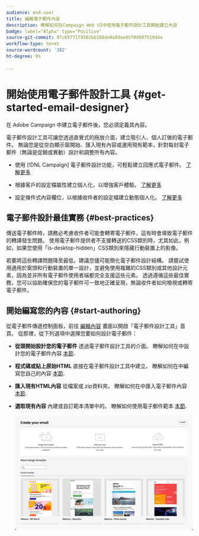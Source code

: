 ```yaml
---
audience: end-user
title: 編輯電子郵件內容
description: 瞭解如何在Campaign Web UI中使用電子郵件設計工具開始建立內容
badge: label="Alpha" type="Positive"
source-git-commit: 97c65771f9302bb188de0a8dae05f0d607519d4a
workflow-type: tm+mt
source-wordcount: '382'
ht-degree: 9%

---
```


# 開始使用電子郵件設計工具 {#get-started-email-designer}

在 Adobe Campaign 中建立電子郵件後，您必須定義其內容。

電子郵件設計工具可讓您透過直覺式的拖放介面，建立吸引人、個人訂做的電子郵件。 無論您是從空白顯示窗開始、匯入現有內容或運用現有範本，針對每封電子郵件（無論是促銷或異動）設計和調整所有內容。

<!--Built to deliver HTML optimized for responsive design, the Email Designer allows you to easily define and apply visibility conditions and dynamic content to an email, template, or fragment directly through the user interface. You can seamlessly switch between the drag and drop interface and HTML code at the click of a button.

The Email Designer allows you to create email content and email content templates. It is compatible with simple emails, transactional emails, A/B test emails, multilingual emails, and recurring emails.-->

* 使用 [!DNL Campaign] 電子郵件設計功能，可輕鬆建立回應式電子郵件。 [了解更多](create-email-content.md)

* 根據客戶的設定檔屬性建立個人化，以增強客戶體驗。 [了解更多](../personalization/personalize.md)

* 設定條件式內容欄位，以根據收件者的設定檔建立動態個人化。 [了解更多](../personalization/conditions.md)

## 電子郵件設計最佳實務 {#best-practices}

傳送電子郵件時，請務必考慮收件者可能會轉寄電子郵件，這有時會導致電子郵件的轉譯發生問題。 使用電子郵件提供者不支援轉送的CSS類別時，尤其如此，例如，如果您使用「is-desktop-hidden」CSS類別來隱藏行動裝置上的影像。

若要將這些轉譯問題降至最低，建議您儘可能簡化電子郵件設計結構。 請嘗試使用適用於案頭和行動裝置的單一設計，並避免使用複雜的CSS類別或其他設計元素，因為並非所有電子郵件使用者端都完全支援這些元素。 透過遵循這些最佳實務，您可以協助確保您的電子郵件可一致地正確呈現，無論收件者如何檢視或轉寄電子郵件。

## 開始編寫您的內容 {#start-authoring}

從電子郵件傳遞控制面板，前往 [編輯內容](edit-content.md) 畫面以開啟「電子郵件設計工具」首頁。 從那裡，從下列選項中選擇您要如何設計電子郵件：

* **從頭開始設計您的電子郵件** 透過電子郵件設計工具的介面。 瞭解如何在中設計您的電子郵件內容 [本節](create-email-content.md).

* **程式碼或貼上原始HTML** 直接在電子郵件設計工具中建立。 瞭解如何在中編寫您自己的內容 [本節](code-content.md).

* **匯入現有HTML內容** 從檔案或.zip資料夾。 瞭解如何在中匯入電子郵件內容 [本節](existing-content.md).

* **選取現有內容** 內建或自訂範本清單中的。 瞭解如何使用電子郵件範本 [本節](email-templates.md).

  ![](assets/email_designer_create_options.png)

